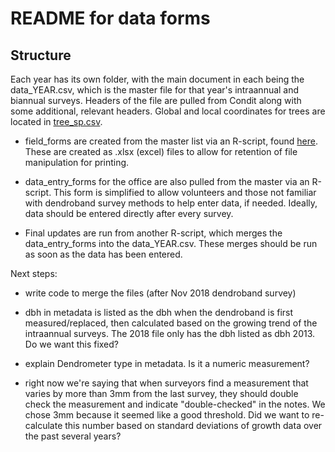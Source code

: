 # README for data forms

## Structure

Each year has its own folder, with the main document in each being the data_YEAR.csv, which is the master file for that year's intraannual and biannual surveys. Headers of the file are pulled from Condit along with some additional, relevant headers. Global and local coordinates for trees are located in [tree_sp.csv](https://github.com/SCBI-ForestGEO/Dendrobands/blob/master/metadata/tree_sp.csv).

- field_forms are created from the master list via an R-script, found [here](https://github.com/SCBI-ForestGEO/Dendrobands/tree/master/data/clean_data_files/2018/field_forms). These are created as .xlsx (excel) files to allow for retention of file manipulation for printing.

- data_entry_forms for the office are also pulled from the master via an R-script. This form is simplified to allow volunteers and those not familiar with dendroband survey methods to help enter data, if needed. Ideally, data should be entered directly after every survey.

- Final updates are run from another R-script, which merges the data_entry_forms into the data_YEAR.csv. These merges should be run as soon as the data has been entered.




Next steps:

- write code to merge the files (after Nov 2018 dendroband survey)

- dbh in metadata is listed as the dbh when the dendroband is first measured/replaced, then calculated based on the growing trend of the intraannual surveys. The 2018 file only has the dbh listed as dbh 2013. Do we want this fixed?

- explain Dendrometer type in metadata. Is it a numeric measurement?

- right now we're saying that when surveyors find a measurement that varies by more than 3mm from the last survey, they should double check the measurement and indicate "double-checked" in the notes. We chose 3mm because it seemed like a good threshold. Did we want to re-calculate this number based on standard deviations of growth data over the past several years?
